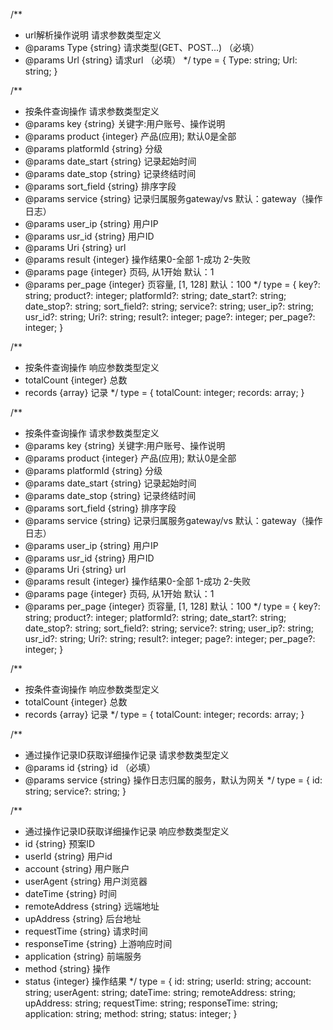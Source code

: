 
/**
 * url解析操作说明 请求参数类型定义
 * @params Type {string} 请求类型(GET、POST...) （必填）
 * @params Url {string} 请求url （必填）
*/
 type  = {
      Type: string;
      Url: string;
}


/**
 * 按条件查询操作 请求参数类型定义
 * @params key {string} 关键字:用户账号、操作说明 
 * @params product {integer} 产品(应用); 默认0是全部 
 * @params platformId {string} 分级 
 * @params date_start {string} 记录起始时间 
 * @params date_stop {string} 记录终结时间 
 * @params sort_field {string} 排序字段 
 * @params service {string} 记录归属服务gateway/vs 默认：gateway（操作日志） 
 * @params user_ip {string} 用户IP 
 * @params usr_id {string} 用户ID 
 * @params Uri {string} url 
 * @params result {integer} 操作结果0-全部 1-成功  2-失败 
 * @params page {integer} 页码, 从1开始 默认：1 
 * @params per_page {integer} 页容量, [1, 128] 默认：100 
*/
 type  = {
      key?: string;
      product?: integer;
      platformId?: string;
      date_start?: string;
      date_stop?: string;
      sort_field?: string;
      service?: string;
      user_ip?: string;
      usr_id?: string;
      Uri?: string;
      result?: integer;
      page?: integer;
      per_page?: integer;
}


/**
 * 按条件查询操作 响应参数类型定义
 * totalCount {integer} 总数
 * records {array} 记录
*/
 type  = {
      totalCount: integer;
      records: array;
}


/**
 * 按条件查询操作 请求参数类型定义
 * @params key {string} 关键字:用户账号、操作说明 
 * @params product {integer} 产品(应用); 默认0是全部 
 * @params platformId {string} 分级 
 * @params date_start {string} 记录起始时间 
 * @params date_stop {string} 记录终结时间 
 * @params sort_field {string} 排序字段 
 * @params service {string} 记录归属服务gateway/vs 默认：gateway（操作日志） 
 * @params user_ip {string} 用户IP 
 * @params usr_id {string} 用户ID 
 * @params Uri {string} url 
 * @params result {integer} 操作结果0-全部 1-成功  2-失败 
 * @params page {integer} 页码, 从1开始 默认：1 
 * @params per_page {integer} 页容量, [1, 128] 默认：100 
*/
 type  = {
      key?: string;
      product?: integer;
      platformId?: string;
      date_start?: string;
      date_stop?: string;
      sort_field?: string;
      service?: string;
      user_ip?: string;
      usr_id?: string;
      Uri?: string;
      result?: integer;
      page?: integer;
      per_page?: integer;
}


/**
 * 按条件查询操作 响应参数类型定义
 * totalCount {integer} 总数
 * records {array} 记录
*/
 type  = {
      totalCount: integer;
      records: array;
}


/**
 * 通过操作记录ID获取详细操作记录 请求参数类型定义
 * @params id {string} id （必填）
 * @params service {string} 操作日志归属的服务，默认为网关 
*/
 type  = {
      id: string;
      service?: string;
}


/**
 * 通过操作记录ID获取详细操作记录 响应参数类型定义
 * id {string} 预案ID
 * userId {string} 用户id
 * account {string} 用户账户
 * userAgent {string} 用户浏览器
 * dateTime {string} 时间
 * remoteAddress {string} 远端地址
 * upAddress {string} 后台地址
 * requestTime {string} 请求时间
 * responseTime {string} 上游响应时间
 * application {string} 前端服务
 * method {string} 操作
 * status {integer} 操作结果
*/
 type  = {
      id: string;
      userId: string;
      account: string;
      userAgent: string;
      dateTime: string;
      remoteAddress: string;
      upAddress: string;
      requestTime: string;
      responseTime: string;
      application: string;
      method: string;
      status: integer;
}

